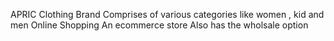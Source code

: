 APRIC Clothing Brand
Comprises of various categories like women , kid and men 
Online Shopping An ecommerce store
  Also has the wholsale option
